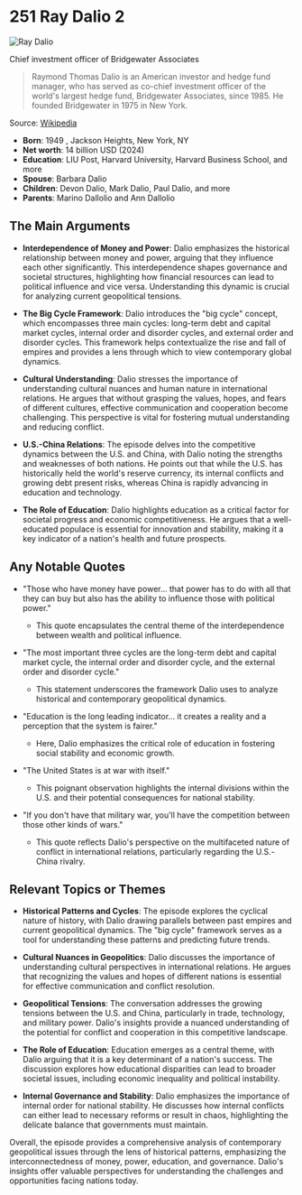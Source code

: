 # 251 Ray Dalio 2


![Ray Dalio](https://encrypted-tbn0.gstatic.com/images?q=tbn:ANd9GcR0iVrVelQwh3dOpk8OEADachSR8fBIt7SRgh-ciA&s=0)

Chief investment officer of Bridgewater Associates

> Raymond Thomas Dalio is an American investor and hedge fund manager, who has served as co-chief investment officer of the world's largest hedge fund, Bridgewater Associates, since 1985. He founded Bridgewater in 1975 in New York.

Source: [Wikipedia](https://en.wikipedia.org/wiki/Ray_Dalio)

- **Born**: 1949 , Jackson Heights, New York, NY
- **Net worth**: 14 billion USD (2024)
- **Education**: LIU Post, Harvard University, Harvard Business School, and more
- **Spouse**: Barbara Dalio
- **Children**: Devon Dalio, Mark Dalio, Paul Dalio, and more
- **Parents**: Marino Dallolio and Ann Dallolio


## The Main Arguments

- **Interdependence of Money and Power**: Dalio emphasizes the historical relationship between money and power, arguing that they influence each other significantly. This interdependence shapes governance and societal structures, highlighting how financial resources can lead to political influence and vice versa. Understanding this dynamic is crucial for analyzing current geopolitical tensions.

- **The Big Cycle Framework**: Dalio introduces the "big cycle" concept, which encompasses three main cycles: long-term debt and capital market cycles, internal order and disorder cycles, and external order and disorder cycles. This framework helps contextualize the rise and fall of empires and provides a lens through which to view contemporary global dynamics.

- **Cultural Understanding**: Dalio stresses the importance of understanding cultural nuances and human nature in international relations. He argues that without grasping the values, hopes, and fears of different cultures, effective communication and cooperation become challenging. This perspective is vital for fostering mutual understanding and reducing conflict.

- **U.S.-China Relations**: The episode delves into the competitive dynamics between the U.S. and China, with Dalio noting the strengths and weaknesses of both nations. He points out that while the U.S. has historically held the world's reserve currency, its internal conflicts and growing debt present risks, whereas China is rapidly advancing in education and technology.

- **The Role of Education**: Dalio highlights education as a critical factor for societal progress and economic competitiveness. He argues that a well-educated populace is essential for innovation and stability, making it a key indicator of a nation's health and future prospects.

## Any Notable Quotes

- "Those who have money have power... that power has to do with all that they can buy but also has the ability to influence those with political power."
  - This quote encapsulates the central theme of the interdependence between wealth and political influence.

- "The most important three cycles are the long-term debt and capital market cycle, the internal order and disorder cycle, and the external order and disorder cycle."
  - This statement underscores the framework Dalio uses to analyze historical and contemporary geopolitical dynamics.

- "Education is the long leading indicator... it creates a reality and a perception that the system is fairer."
  - Here, Dalio emphasizes the critical role of education in fostering social stability and economic growth.

- "The United States is at war with itself."
  - This poignant observation highlights the internal divisions within the U.S. and their potential consequences for national stability.

- "If you don't have that military war, you'll have the competition between those other kinds of wars."
  - This quote reflects Dalio's perspective on the multifaceted nature of conflict in international relations, particularly regarding the U.S.-China rivalry.

## Relevant Topics or Themes

- **Historical Patterns and Cycles**: The episode explores the cyclical nature of history, with Dalio drawing parallels between past empires and current geopolitical dynamics. The "big cycle" framework serves as a tool for understanding these patterns and predicting future trends.

- **Cultural Nuances in Geopolitics**: Dalio discusses the importance of understanding cultural perspectives in international relations. He argues that recognizing the values and hopes of different nations is essential for effective communication and conflict resolution.

- **Geopolitical Tensions**: The conversation addresses the growing tensions between the U.S. and China, particularly in trade, technology, and military power. Dalio's insights provide a nuanced understanding of the potential for conflict and cooperation in this competitive landscape.

- **The Role of Education**: Education emerges as a central theme, with Dalio arguing that it is a key determinant of a nation's success. The discussion explores how educational disparities can lead to broader societal issues, including economic inequality and political instability.

- **Internal Governance and Stability**: Dalio emphasizes the importance of internal order for national stability. He discusses how internal conflicts can either lead to necessary reforms or result in chaos, highlighting the delicate balance that governments must maintain.

Overall, the episode provides a comprehensive analysis of contemporary geopolitical issues through the lens of historical patterns, emphasizing the interconnectedness of money, power, education, and governance. Dalio's insights offer valuable perspectives for understanding the challenges and opportunities facing nations today.